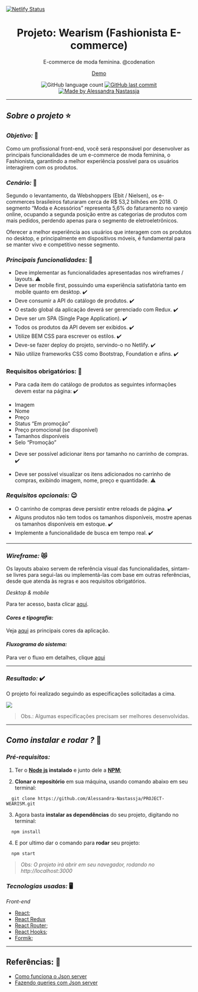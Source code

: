 [![Netlify Status](https://api.netlify.com/api/v1/badges/34b9818e-248a-40d0-a366-ca17a04d394b/deploy-status)](https://app.netlify.com/sites/wearism/deploys)

<h1 align="center">
  Projeto: Wearism (Fashionista E-commerce)
</h1>
<p align="center">E-commerce de moda feminina. @codenation</p>
<p align="center">
  <a href="https://wearism.netlify.app/" target="_black">Demo</a>
</p>
<p align="center">
  <img alt="GitHub language count" src="https://img.shields.io/github/repo-size/Alessandra-Nastassja/PROJECT-WEARISM?color=%239175db">
  <a href="https://github.com/Alessandra-Nastassja/PROJECT-WEARISM/commits/master">
    <img alt="GitHub last commit" src="https://img.shields.io/github/last-commit/Alessandra-Nastassja/PROJECT-WEARISM?color=%239175db">
  </a>
  <a href="https://www.linkedin.com/in/alessandra-nastassja/">
    <img alt="Made by Alessandra Nastassja" src="https://img.shields.io/badge/made%20by-AlessandraNastassja-%239175db">
  </a>
</p>

****
## *Sobre o projeto* ⭐️

### *Objetivo:* 🚩

Como um profissional front-end, você será responsável por desenvolver as principais funcionalidades de um e-commerce de moda feminina, o Fashionista, garantindo a melhor experiência possível para os usuários interagirem com os produtos.

### *Cenário:* 👗

Segundo o levantamento, da Webshoppers (Ebit / Nielsen), os e-commerces brasileiros faturaram cerca de R$ 53,2 bilhões em 2018. O segmento “Moda e Acessórios” representa 5,6% do faturamento no varejo online, ocupando a segunda posição entre as categorias de produtos com mais pedidos, perdendo apenas para o segmento de eletroeletrônicos.

Oferecer a melhor experiência aos usuários que interagem com os produtos no desktop, e principalmente em dispositivos móveis, é fundamental para se manter vivo e competitivo nesse segmento.

### *Principais funcionalidades:* 📌 

- Deve implementar as funcionalidades apresentadas nos wireframes / layouts. :warning:
- Deve ser mobile first, possuindo uma experiência satisfatória tanto em mobile quanto em desktop. :heavy_check_mark:
- Deve consumir a API do catálogo de produtos. :heavy_check_mark:
- O estado global da aplicação deverá ser gerenciado com Redux. :heavy_check_mark:
- Deve ser um SPA (Single Page Application). :heavy_check_mark:
- Todos os produtos da API devem ser exibidos. :heavy_check_mark:
- Utilize BEM CSS para escrever os estilos. :heavy_check_mark:
- Deve-se fazer deploy do projeto, servindo-o no Netlify. :heavy_check_mark:
- Não utilize frameworks CSS como Bootstrap, Foundation e afins. :heavy_check_mark:


### Requisitos obrigatórios: 📌 
- Para cada item do catálogo de produtos as seguintes informações devem estar na página: :heavy_check_mark:

* Imagem
* Nome
* Preço
* Status “Em promoção”
* Preço promocional (se disponível)
* Tamanhos disponíveis
* Selo “Promoção”

- Deve ser possível adicionar itens por tamanho no carrinho de compras. :heavy_check_mark:

- Deve ser possível visualizar os itens adicionados no carrinho de compras, exibindo imagem, nome, preço e quantidade. :warning:

### *Requisitos opcionais:* 😉

- O carrinho de compras deve persistir entre reloads de página. :heavy_check_mark:
- Alguns produtos não tem todos os tamanhos disponíveis, mostre apenas os tamanhos disponíveis em estoque. :heavy_check_mark:
- Implemente a funcionalidade de busca em tempo real. :heavy_check_mark:

**** 
### *Wireframe:* 😻

Os layouts abaixo servem de referência visual das funcionalidades, sintam-se livres para segui-las ou implementá-las com base em outras referências, desde que atenda às regras e aos requisitos obrigatórios.

*Desktop & mobile*

Para ter acesso, basta clicar [aqui](https://github.com/Alessandra-Nastassja/PROJECT-WEARISM/wiki/Wireframe).

#### *Cores e tipografia:* 

Veja [aqui](https://github.com/Alessandra-Nastassja/PROJECT-WEARISM/wiki/Topografia-e-cores) as principais cores da aplicação.

#### *Fluxograma do sistema:* 

Para ver o fluxo em detalhes, clique [aqui](https://github.com/Alessandra-Nastassja/PROJECT-WEARISM/wiki/Fluxos-do-sistema)

****
### *Resultado:* :heavy_check_mark:
O projeto foi realizado seguindo as especificações solicitadas a cima.

![](https://github.com/Alessandra-Nastassja/PROJECT-WEARISM/blob/master/src/assets/imagens/captured.gif)

> Obs.: Algumas especificações precisam ser melhores desenvolvidas.

**** 
## *Como instalar e rodar ?* 🚀
###  *Pré-requisitos:*
1. Ter o **[Node js](https://nodejs.org/en/) instalado** e junto dele a **[NPM](https://www.npmjs.com/)**;

2. **Clonar o repositório** em sua máquina, usando comando abaixo em seu terminal:

```
  git clone https://github.com/Alessandra-Nastassja/PROJECT-WEARISM.git
```

3. Agora basta **instalar as dependências** do seu projeto, digitando no terminal:

```
  npm install
```

4. E por ultimo dar o comando para **rodar** seu projeto:

```
  npm start
```

 > *Obs: O projeto irá abrir em seu navegador, rodando no http://localhost:3000*

### *Tecnologias usadas:* 🖥️

*Front-end*

* [React](https://pt-br.reactjs.org/docs/getting-started.html);
* [React Redux](https://redux.js.org/introduction/getting-started)
* [React Router](https://reacttraining.com/react-router/web/guides/quick-start);
* [React Hooks](https://pt-br.reactjs.org/docs/hooks-intro.html);
* [Formik](https://jaredpalmer.com/formik/docs/api/formik);

 ****
 ## Referências: 📑

 * [Como funciona o Json server](https://code.tutsplus.com/pt/tutorials/fake-rest-api-up-and-running-using-json-server--cms-27871)
 * [Fazendo queries com Json server](https://code.tutsplus.com/pt/tutorials/fake-rest-api-up-and-running-using-json-server--cms-27871)
